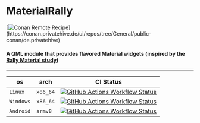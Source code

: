 # MaterialRally

[![Conan Remote Recipe](https://img.shields.io/badge/dynamic/json?url=https%3A%2F%2Fapi.github.com%2Frepos%2FPrivatehive%2FMaterialRally%2Fproperties%2Fvalues&query=%24%5B%3F(%40.property_name%20%3D%3D%20'conan-package')%5D.value&style=flat&logo=conan&label=conan&color=%232980b9)](https://conan.privatehive.de/ui/repos/tree/General/public-conan/de.privatehive) 

#### A QML module that provides flavored Material widgets (inspired by the [Rally Material study](https://material.io/design/material-studies/rally.html))

---

| os        | arch     | CI Status                                                                                                                                                                                                                                                           |
| --------- | -------- | ------------------------------------------------------------------------------------------------------------------------------------------------------------------------------------------------------------------------------------------------------------------- |
| `Linux`   | `x86_64` | [![GitHub Actions Workflow Status](https://img.shields.io/github/actions/workflow/status/Privatehive/MaterialRally/main.yml?branch=master&style=flat&logo=github&label=create+package)](https://github.com/Privatehive/MaterialRally/actions?query=branch%3Amaster) |
| `Windows` | `x86_64` | [![GitHub Actions Workflow Status](https://img.shields.io/github/actions/workflow/status/Privatehive/MaterialRally/main.yml?branch=master&style=flat&logo=github&label=create+package)](https://github.com/Privatehive/MaterialRally/actions?query=branch%3Amaster) |
| `Android` | `armv8`  | [![GitHub Actions Workflow Status](https://img.shields.io/github/actions/workflow/status/Privatehive/MaterialRally/main.yml?branch=master&style=flat&logo=github&label=create+package)](https://github.com/Privatehive/MaterialRally/actions?query=branch%3Amaster) |
